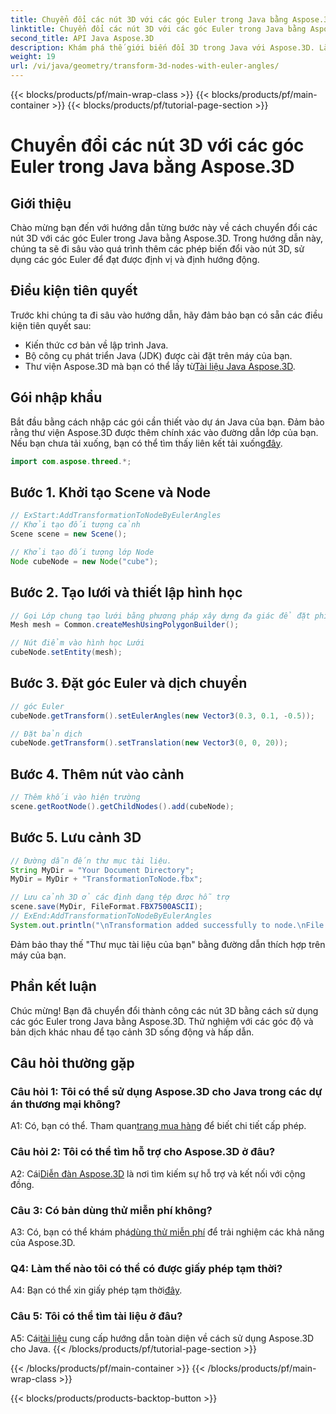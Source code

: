 ```yaml
---
title: Chuyển đổi các nút 3D với các góc Euler trong Java bằng Aspose.3D
linktitle: Chuyển đổi các nút 3D với các góc Euler trong Java bằng Aspose.3D
second_title: API Java Aspose.3D
description: Khám phá thế giới biến đổi 3D trong Java với Aspose.3D. Làm theo hướng dẫn từng bước của chúng tôi để thêm các góc Euler động vào các nút 3D của bạn.
weight: 19
url: /vi/java/geometry/transform-3d-nodes-with-euler-angles/
---
```


{{< blocks/products/pf/main-wrap-class >}}
{{< blocks/products/pf/main-container >}}
{{< blocks/products/pf/tutorial-page-section >}}

# Chuyển đổi các nút 3D với các góc Euler trong Java bằng Aspose.3D

## Giới thiệu

Chào mừng bạn đến với hướng dẫn từng bước này về cách chuyển đổi các nút 3D với các góc Euler trong Java bằng Aspose.3D. Trong hướng dẫn này, chúng ta sẽ đi sâu vào quá trình thêm các phép biến đổi vào nút 3D, sử dụng các góc Euler để đạt được định vị và định hướng động.

## Điều kiện tiên quyết

Trước khi chúng ta đi sâu vào hướng dẫn, hãy đảm bảo bạn có sẵn các điều kiện tiên quyết sau:

- Kiến thức cơ bản về lập trình Java.
- Bộ công cụ phát triển Java (JDK) được cài đặt trên máy của bạn.
-  Thư viện Aspose.3D mà bạn có thể lấy từ[Tài liệu Java Aspose.3D](https://reference.aspose.com/3d/java/).

## Gói nhập khẩu

 Bắt đầu bằng cách nhập các gói cần thiết vào dự án Java của bạn. Đảm bảo rằng thư viện Aspose.3D được thêm chính xác vào đường dẫn lớp của bạn. Nếu bạn chưa tải xuống, bạn có thể tìm thấy liên kết tải xuống[đây](https://releases.aspose.com/3d/java/).

```java
import com.aspose.threed.*;
```

## Bước 1. Khởi tạo Scene và Node

```java
// ExStart:AddTransformationToNodeByEulerAngles
// Khởi tạo đối tượng cảnh
Scene scene = new Scene();

// Khởi tạo đối tượng lớp Node
Node cubeNode = new Node("cube");
```

## Bước 2. Tạo lưới và thiết lập hình học

```java
// Gọi Lớp chung tạo lưới bằng phương pháp xây dựng đa giác để đặt phiên bản lưới
Mesh mesh = Common.createMeshUsingPolygonBuilder();

// Nút điểm vào hình học Lưới
cubeNode.setEntity(mesh);
```

## Bước 3. Đặt góc Euler và dịch chuyển

```java
// góc Euler
cubeNode.getTransform().setEulerAngles(new Vector3(0.3, 0.1, -0.5));

// Đặt bản dịch
cubeNode.getTransform().setTranslation(new Vector3(0, 0, 20));
```

## Bước 4. Thêm nút vào cảnh

```java
// Thêm khối vào hiện trường
scene.getRootNode().getChildNodes().add(cubeNode);
```

## Bước 5. Lưu cảnh 3D

```java
// Đường dẫn đến thư mục tài liệu.
String MyDir = "Your Document Directory";
MyDir = MyDir + "TransformationToNode.fbx";

// Lưu cảnh 3D ở các định dạng tệp được hỗ trợ
scene.save(MyDir, FileFormat.FBX7500ASCII);
// ExEnd:AddTransformationToNodeByEulerAngles
System.out.println("\nTransformation added successfully to node.\nFile saved at " + MyDir);
```

Đảm bảo thay thế "Thư mục tài liệu của bạn" bằng đường dẫn thích hợp trên máy của bạn.

## Phần kết luận

Chúc mừng! Bạn đã chuyển đổi thành công các nút 3D bằng cách sử dụng các góc Euler trong Java bằng Aspose.3D. Thử nghiệm với các góc độ và bản dịch khác nhau để tạo cảnh 3D sống động và hấp dẫn.

## Câu hỏi thường gặp

### Câu hỏi 1: Tôi có thể sử dụng Aspose.3D cho Java trong các dự án thương mại không?

 A1: Có, bạn có thể. Tham quan[trang mua hàng](https://purchase.aspose.com/buy) để biết chi tiết cấp phép.

### Câu hỏi 2: Tôi có thể tìm hỗ trợ cho Aspose.3D ở đâu?

 A2: Cái[Diễn đàn Aspose.3D](https://forum.aspose.com/c/3d/18) là nơi tìm kiếm sự hỗ trợ và kết nối với cộng đồng.

### Câu 3: Có bản dùng thử miễn phí không?

 A3: Có, bạn có thể khám phá[dùng thử miễn phí](https://releases.aspose.com/) để trải nghiệm các khả năng của Aspose.3D.

### Q4: Làm thế nào tôi có thể có được giấy phép tạm thời?

 A4: Bạn có thể xin giấy phép tạm thời[đây](https://purchase.aspose.com/temporary-license/).

### Câu 5: Tôi có thể tìm tài liệu ở đâu?

 A5: Cái[tài liệu](https://reference.aspose.com/3d/java/) cung cấp hướng dẫn toàn diện về cách sử dụng Aspose.3D cho Java.
{{< /blocks/products/pf/tutorial-page-section >}}

{{< /blocks/products/pf/main-container >}}
{{< /blocks/products/pf/main-wrap-class >}}

{{< blocks/products/products-backtop-button >}}
